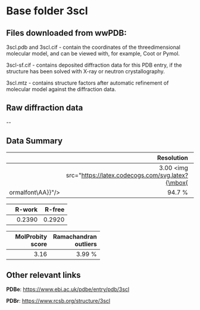 # Base folder 3scl

## Files downloaded from wwPDB:

3scl.pdb and 3scl.cif - contain the coordinates of the threedimensional molecular model, and can be viewed with, for example, Coot or Pymol.

3scl-sf.cif - contains deposited diffraction data for this PDB entry, if the structure has been solved with X-ray or neutron crystallography.

3scl.mtz - contains structure factors after automatic refinement of molecular model against the diffraction data.

## Raw diffraction data

--<br> 

## Data Summary
|   | Resolution | Completeness| I/sigma |
|---|-------------:|----------------:|--------------:|
|   |3.00 <img src="https://latex.codecogs.com/svg.latex?{\mbox{
ormalfont\AA}}"/>|94.7  %|<img width=50/>NULL |

|   | **R-work**| **R-free**   
|---|-------------:|----------------:|           
||0.2390|0.2920|

|   |**MolProbity<br>score**| **Ramachandran<br>outliers** 
|---|-------------:|----------------:|
||3.16|3.99 %|

## Other relevant links 
**PDBe**:  https://www.ebi.ac.uk/pdbe/entry/pdb/3scl
 
**PDBr**: https://www.rcsb.org/structure/3scl 

